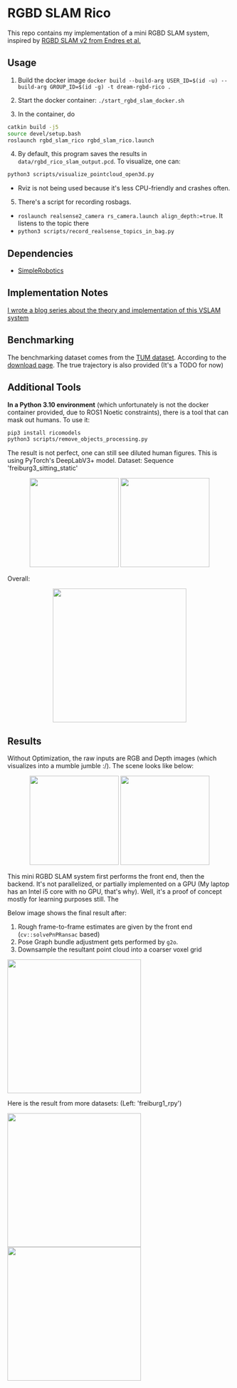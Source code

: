# RGBD SLAM Rico

This repo contains my implementation of a mini RGBD SLAM system, inspired by [RGBD SLAM v2 from Endres et al.](https://felixendres.github.io/rgbdslam_v2/)

## Usage

1. Build the docker image `docker build --build-arg USER_ID=$(id -u) --build-arg GROUP_ID=$(id -g) -t dream-rgbd-rico .`

2. Start the docker container: `./start_rgbd_slam_docker.sh`

3. In the container, do

```bash
catkin build -j5
source devel/setup.bash
roslaunch rgbd_slam_rico rgbd_slam_rico.launch 
```

4. By default, this program saves the results in `data/rgbd_rico_slam_output.pcd`. To visualize, one can:

```bash
python3 scripts/visualize_pointcloud_open3d.py
```

- Rviz is not being used because it's less CPU-friendly and crashes often.

5. There's a script for recording rosbags.

- `roslaunch realsense2_camera rs_camera.launch align_depth:=true`. It listens to the topic there
- `python3 scripts/record_realsense_topics_in_bag.py`

## Dependencies

- [SimpleRobotics](https://github.com/RicoJia/SimpleRoboticsUtils)

## Implementation Notes

[I wrote a blog series about the theory and implementation of this VSLAM system](https://ricojia.github.io/2024/07/09/rgbd-slam-pnp.html)

## Benchmarking

The benchmarking dataset comes from the [TUM dataset](https://cvg.cit.tum.de/data/datasets/rgbd-dataset).
According to the [download page](https://cvg.cit.tum.de/data/datasets/rgbd-dataset/download). The true trajectory is also provided (It's a TODO for now)

## Additional Tools

**In a Python 3.10 environment** (which unfortunately is not the docker container provided, due to ROS1 Noetic constraints), there is a tool that can mask out humans. To use it:

```bash
pip3 install ricomodels
python3 scripts/remove_objects_processing.py
```

The result is not perfect, one can still see diluted human figures. This is using PyTorch's DeepLabV3+ model. Dataset: Sequence 'freiburg3_sitting_static'

<div style="text-align: center;">
    <p align="center">
        <img src="https://github.com/user-attachments/assets/2010269c-471b-44ad-a0bd-16944d26e54a" height="200" alt="" style="display: inline-block;"/>
        <img src="https://github.com/user-attachments/assets/7c7c0dde-260a-46ee-ae15-60b17682f38c" height="200" alt="" style="display: inline-block;"/>
    </p>
</div>

Overall:

<div style="text-align: center;">
    <p align="center">
       <figure>
            <img src="https://github.com/user-attachments/assets/d81aec5b-91d7-45b1-9480-d4e71f169864" height="300" alt=""/>
       </figure>
    </p>
</div>

## Results

Without Optimization, the raw inputs are RGB and Depth images (which visualizes into a mumble jumble :/). The scene looks like below:

<div style="text-align: center;">
<p align="center">
            <img src="https://github.com/user-attachments/assets/31545387-b3b3-4b33-8fd0-9f1d5d6f4801" height="200" alt=""  style="display: inline-block;"/>
            <img src="https://github.com/user-attachments/assets/e3de1652-795b-4277-bc34-885f74a40597" height="200" alt=""  style="display: inline-block;"/>
</p>
</div>

This mini RGBD SLAM system first performs the front end, then the backend. It's not parallelized, or partially implemented on a GPU (My laptop has an Intel i5 core with no GPU, that's why). Well, it's a proof of concept mostly for learning purposes still. The

Below image shows the final result after:

1. Rough frame-to-frame estimates are given by the front end (`cv::solvePnPRansac` based)
2. Pose Graph bundle adjustment gets performed by `g2o`.
3. Downsample the resultant point cloud into a coarser voxel grid

<a href="https://youtu.be/jCsX9R2aa-I?si=R_DvmD0d8iOKy40Q">
    <img src="https://github.com/user-attachments/assets/20988112-f742-41ee-9e2e-44e87d02be19" height="300" alt=""/>
</a>

Here is the result from more datasets: (Left: 'freiburg1_rpy')

<p>
    <img src="https://github.com/user-attachments/assets/e41b2b86-2468-4b03-b6eb-b6a97b3cc113" height="300" alt=""/>
    <img src="https://github.com/user-attachments/assets/3c6bb9f1-4a48-44ed-9801-b540b51b4162" height="300" alt=""/>
</p>
